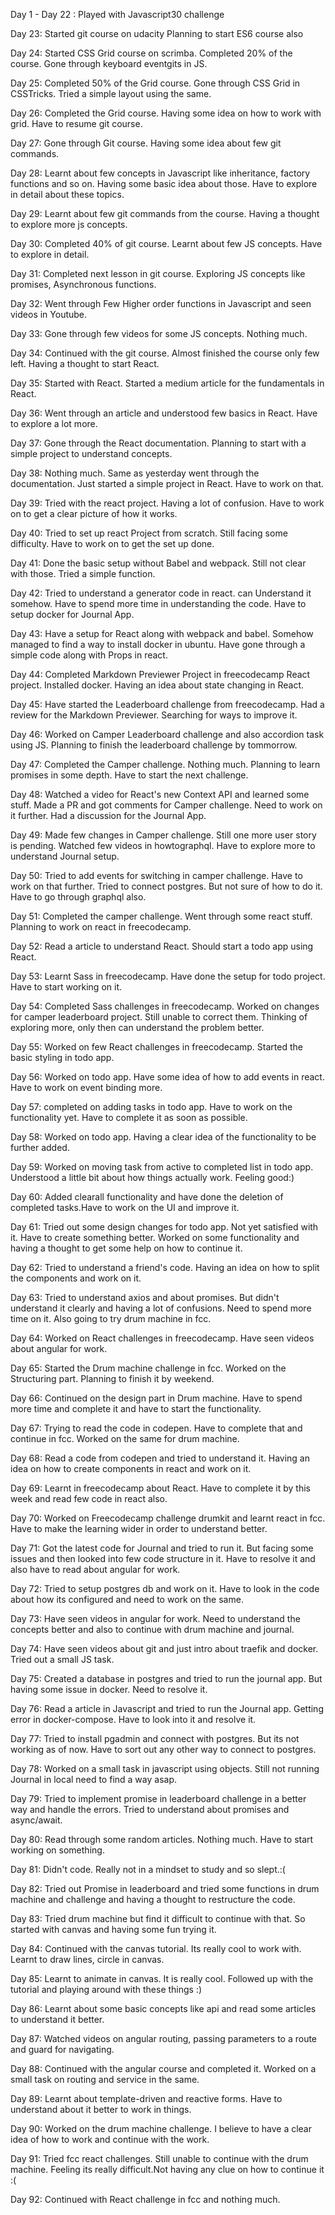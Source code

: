 Day 1 - Day 22 :
Played with Javascript30 challenge

Day 23:
Started git course on udacity
Planning to start ES6 course also

Day 24:
Started CSS Grid course on scrimba. Completed 20% of the course. Gone through keyboard eventgits in JS.

Day 25:
Completed 50% of the Grid course. Gone through CSS Grid in CSSTricks. Tried a simple layout using the same.

Day 26:
Completed the Grid course. Having some idea on how to work with grid. Have to resume git course.

Day 27:
Gone through Git course. Having some idea about few git commands.

Day 28:
Learnt about few concepts in Javascript like inheritance, factory functions and so on. Having some basic idea about those. Have to explore in detail about these topics.

Day 29:
Learnt about few git commands from the course. Having a thought to explore more js concepts.

Day 30:
Completed 40% of git course. Learnt about few JS concepts. Have to explore in detail.

Day 31:
Completed next lesson in git course. Exploring JS concepts like promises, Asynchronous functions.

Day 32:
Went through Few Higher order functions in Javascript and seen videos in Youtube.

Day 33:
Gone through few videos for some JS concepts. Nothing much.

Day 34:
Continued with the git course. Almost finished the course only few left. Having a thought to start React.

Day 35:
Started with React. Started a medium article for the fundamentals in React.

Day 36:
Went through an article and understood few basics in React. Have to explore a lot more. 

Day 37:
Gone through the React documentation. Planning to start with a simple project to understand concepts.

Day 38:
Nothing much. Same as yesterday went through the documentation. Just started a simple project in React. Have to work on that.

Day 39:
Tried with the react project. Having a lot of confusion. Have to work on to get a clear picture of how it works.

Day 40:
Tried to set up react Project from scratch. Still facing some difficulty. Have to work on to get the set up done.

Day 41:
Done the basic setup without Babel and webpack. Still not clear with those. Tried a simple function.

Day 42:
Tried to understand a generator code in react. can Understand it somehow. Have to spend more time in understanding the code. Have to setup docker for Journal App.

Day 43:
Have a setup for React along with webpack and babel. Somehow managed to find a way to install docker in ubuntu. Have gone through a simple code along with Props in react.

Day 44:
Completed Markdown Previewer Project in freecodecamp React project. Installed docker. Having an idea about state changing in React.

Day 45:
Have started the Leaderboard challenge from freecodecamp. Had a review for the Markdown Previewer. Searching for ways to improve it.

Day 46:
Worked on Camper Leaderboard challenge and also accordion task using JS. Planning to finish the leaderboard challenge by tommorrow.

Day 47:
Completed the Camper challenge. Nothing much. Planning to learn promises in some depth. Have to start the next challenge.

Day 48:
Watched a video for React's new Context API and learned some stuff. Made a PR and got comments for Camper challenge. Need to work on it further. Had a discussion for the Journal App.

Day 49:
Made few changes in Camper challenge. Still one more user story is pending. Watched few videos in howtographql. Have to explore more to understand Journal setup.

Day 50:
Tried to add events for switching in camper challenge. Have to work on that further. Tried to connect postgres. But not sure of how to do it. Have to go through graphql also.

Day 51:
Completed the camper challenge. Went through some react stuff. Planning to work on react in freecodecamp.

Day 52:
Read a article to understand React. Should start a todo app using React.

Day 53:
Learnt Sass in freecodecamp. Have done the setup for todo project. Have to start working on it.

Day 54:
Completed Sass challenges in freecodecamp. Worked on changes for camper leaderboard project. Still unable to correct them. Thinking of exploring more, only then can understand the problem better.

Day 55:
Worked on few React challenges in freecodecamp. Started the basic styling in todo app.

Day 56:
Worked on todo app. Have some idea of how to add events in react. Have to work on event binding more.

Day 57:
completed on adding tasks in todo app. Have to work on the functionality yet. Have to complete it as soon as possible.

Day 58:
Worked on todo app. Having a clear idea of the functionality to be further added.

Day 59:
Worked on moving task from active to completed list in todo app. Understood a little bit about how things actually work. Feeling good:)

Day 60:
Added clearall functionality and have done the deletion of completed tasks.Have to work on the UI and improve it.

Day 61:
Tried out some design changes for todo app. Not yet satisfied with it. Have to create something better. Worked on some functionality and having a thought to get some help on how to continue it.

Day 62:
Tried to understand a friend's code. Having an idea on how to split the components and work on it.

Day 63:
Tried to understand axios and about promises. But didn't understand it clearly and having a lot of confusions. Need to spend more time on it. Also going to try drum machine in fcc.

Day 64:
Worked on React challenges in freecodecamp. Have seen videos about angular for work.

Day 65:
Started the Drum machine challenge in fcc. Worked on the Structuring part. Planning to finish it by weekend.

Day 66:
Continued on the design part in Drum machine. Have to spend more time and complete it and have to start the functionality.

Day 67:
Trying to read the code in codepen. Have to complete that and continue in fcc. Worked on the same for drum machine.

Day 68:
Read a code from codepen and tried to understand it. Having an idea on how to create components in react and work on it.

Day 69:
Learnt in freecodecamp about React. Have to complete it by this week and read few code in react also.

Day 70:
Worked on Freecodecamp challenge drumkit and learnt react in fcc. Have to make the learning wider in order to understand better.

Day 71:
Got the latest code for Journal and tried to run it. But facing some issues and then looked into few code structure in it. Have to resolve it and also have to read about angular for work.

Day 72:
Tried to setup postgres db and work on it. Have to look in the code about how its configured and need to work on the same.

Day 73:
Have seen videos in angular for work. Need to understand the concepts better and also to continue with drum machine and journal.

Day 74:
Have seen videos about git and just intro about traefik and docker. Tried out a small JS task.

Day 75:
Created a database in postgres and tried to run the journal app. But having some issue in docker. Need to resolve it.

Day 76:
Read a article in Javascript and tried to run the Journal app. Getting error in docker-compose. Have to look into it and resolve it.

Day 77:
Tried to install pgadmin and connect with postgres. But its not working as of now. Have to sort out any other way to connect to postgres.

Day 78:
Worked on a small task in javascript using objects. Still not running Journal in local need to find a way asap.

Day 79:
Tried to implement promise in leaderboard challenge in a better way and handle the errors. Tried to understand about promises and async/await.

Day 80:
Read through some random articles. Nothing much. Have to start working on something.

Day 81:
Didn't code. Really not in a mindset to study and so slept.:(

Day 82:
Tried out Promise in leaderboard and tried some functions in drum machine and challenge and having a thought to restructure the code.

Day 83:
Tried drum machine but find it difficult to continue with that. So started with canvas and having some fun trying it.

Day 84:
Continued with the canvas tutorial. Its really cool to work with. Learnt to draw lines, circle in canvas.

Day 85:
Learnt to animate in canvas. It is really cool. Followed up with the tutorial and playing around with these things :)

Day 86:
Learnt about some basic concepts like api and read some articles to understand it better.

Day 87:
Watched videos on angular routing, passing parameters to a route and guard for navigating.

Day 88:
Continued with the angular course and completed it. Worked on a small task on routing and service in the same.

Day 89:
Learnt about template-driven and reactive forms. Have to understand about it better to work in things.

Day 90:
Worked on the drum machine challenge. I believe to have a clear idea of how to work and continue with the work.

Day 91:
Tried fcc react challenges. Still unable to continue with the drum machine. Feeling its really difficult.Not having any clue on how to continue it :(

Day 92:
Continued with React challenge in fcc and nothing much.